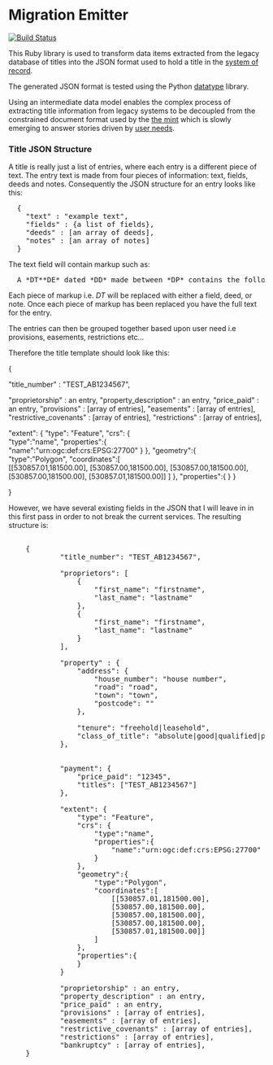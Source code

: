 # Migration Emitter

[![Build Status](https://travis-ci.org/LandRegistry/migration-emitter.svg)](https://travis-ci.org/LandRegistry/migration-emitter)

This Ruby library is used to transform data items extracted from the legacy database of titles into the JSON format used to hold a title in the [system of record](https://github.com/LandRegistry/system-of-record).

The generated JSON format is tested using the Python [datatype](https://github.com/LandRegistry/datatypes) library.

Using an intermediate data model enables the complex process of extracting title information from legacy systems to be decoupled from the constrained document format used by the [the mint](https://github.com/LandRegistry/mint) which is slowly emerging to answer stories driven by [user needs](https://www.gov.uk/design-principles#first).


### Title JSON Structure

A title is really just a list of entries, where each entry is a different piece of text. The entry text is made from four pieces of information: text, fields, deeds and notes. Consequently the JSON structure for an entry looks like this:

<pre>
  {
    "text" : "example text",
    "fields" : {a list of fields},
    "deeds" : [an array of deeds],
    "notes" : [an array of notes]
  }  
</pre>

The text field will contain markup such as:

<pre>
  A *DT**DE* dated *DD* made between *DP* contains the following provision:-*VT*
</pre>

Each piece of markup i.e. *DT* will be replaced with either a field, deed, or note. Once each piece of markup has been replaced you have the full text for the entry.

The entries can then be grouped together based upon user need i.e provisions, easements, restrictions etc...

Therefore the title template should look like this:

{

  "title_number" : "TEST_AB1234567",

  "proprietorship" : an entry,
  "property_description" : an entry,
  "price_paid" : an entry,
  "provisions" : [array of entries],
  "easements" : [array of entries],
  "restrictive_covenants" : [array of entries],
  "restrictions" : [array of entries],

  "extent": {
      "type": "Feature",
      "crs": {  
          "type":"name",
          "properties":{  
              "name":"urn:ogc:def:crs:EPSG:27700"
          }
      },
      "geometry":{  
          "type":"Polygon",
          "coordinates":[  
              [[530857.01,181500.00],
              [530857.00,181500.00],
              [530857.00,181500.00],
              [530857.00,181500.00],
              [530857.01,181500.00]]
          ]
      },
      "properties":{
      }
  }

}

However, we have several existing fields in the JSON that I will leave in in this first pass in order to not break the current services. The resulting structure is:

<pre>

    {
            "title_number": "TEST_AB1234567",

            "proprietors": [
                {
                    "first_name": "firstname",
                    "last_name": "lastname"
                },
                {
                    "first_name": "firstname",
                    "last_name": "lastname"
                }
            ],

            "property" : {
                "address": {
                    "house_number": "house number",
                    "road": "road",
                    "town": "town",
                    "postcode": ""
                },

                "tenure": "freehold|leasehold",
                "class_of_title": "absolute|good|qualified|possesory"
            },


            "payment": {
                "price_paid": "12345",
                "titles": ["TEST_AB1234567"]
            },

            "extent": {
                "type": "Feature",
                "crs": {  
                    "type":"name",
                    "properties":{  
                        "name":"urn:ogc:def:crs:EPSG:27700"
                    }
                },
                "geometry":{  
                    "type":"Polygon",
                    "coordinates":[  
                        [[530857.01,181500.00],
                        [530857.00,181500.00],
                        [530857.00,181500.00],
                        [530857.00,181500.00],
                        [530857.01,181500.00]]
                    ]
                },
                "properties":{
                }
            }

            "proprietorship" : an entry,
            "property_description" : an entry,
            "price_paid" : an entry,
            "provisions" : [array of entries],
            "easements" : [array of entries],
            "restrictive_covenants" : [array of entries],
            "restrictions" : [array of entries],
            "bankruptcy" : [array of entries],
    }

</pre>
